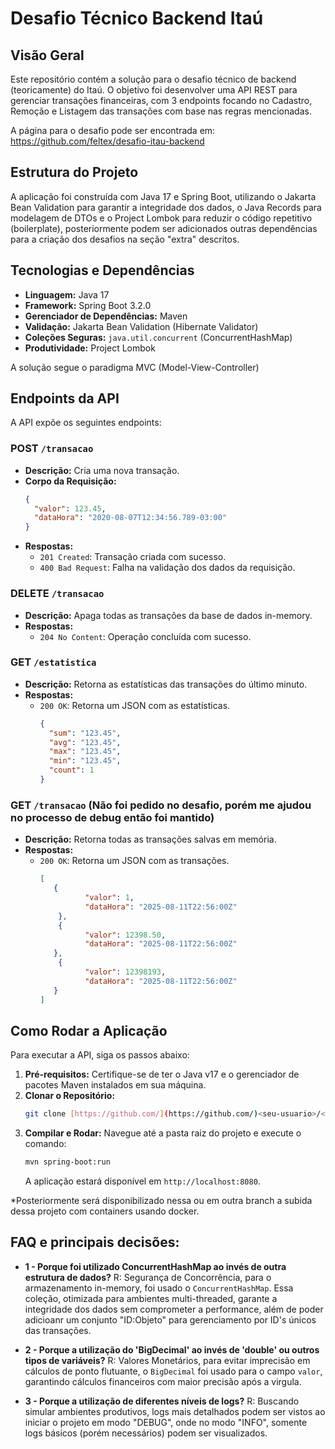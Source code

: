 # Desafio Técnico Backend Itaú

## Visão Geral

Este repositório contém a solução para o desafio técnico de backend (teoricamente) do Itaú. O objetivo foi desenvolver uma API REST para gerenciar transações financeiras, com 3 endpoints focando no Cadastro, Remoção e Listagem das transações com base nas regras mencionadas.

A página para o desafio pode ser encontrada em: https://github.com/feltex/desafio-itau-backend

## Estrutura do Projeto

A aplicação foi construída com Java 17 e Spring Boot, utilizando o Jakarta Bean Validation para garantir a integridade dos dados, o Java Records para modelagem de DTOs e o Project Lombok para reduzir o código repetitivo (boilerplate), posteriormente podem ser adicionados outras dependências para a criação dos desafios na seção "extra" descritos.

## Tecnologias e Dependências

-   **Linguagem:** Java 17
-   **Framework:** Spring Boot 3.2.0
-   **Gerenciador de Dependências:** Maven
-   **Validação:** Jakarta Bean Validation (Hibernate Validator)
-   **Coleções Seguras:** `java.util.concurrent` (ConcurrentHashMap)
-   **Produtividade:** Project Lombok

A solução segue o paradigma MVC (Model-View-Controller)

## Endpoints da API

A API expõe os seguintes endpoints:

### POST `/transacao`

-   **Descrição:** Cria uma nova transação.
-   **Corpo da Requisição:**
    ```json
    {
      "valor": 123.45,
      "dataHora": "2020-08-07T12:34:56.789-03:00"
    }
    ```
-   **Respostas:**
    -   `201 Created`: Transação criada com sucesso.
    -   `400 Bad Request`: Falha na validação dos dados da requisição.

### DELETE `/transacao`

-   **Descrição:** Apaga todas as transações da base de dados in-memory.
-   **Respostas:**
    -   `204 No Content`: Operação concluída com sucesso.

### GET `/estatistica`

-   **Descrição:** Retorna as estatísticas das transações do último minuto.
-   **Respostas:**
    -   `200 OK`: Retorna um JSON com as estatísticas.
        ```json
        {
          "sum": "123.45",
          "avg": "123.45",
          "max": "123.45",
          "min": "123.45",
          "count": 1
        }
        ```

### GET `/transacao` (Não foi pedido no desafio, porém me ajudou no processo de debug então foi mantido)

-   **Descrição:** Retorna todas as transações salvas em memória.
  -   **Respostas:**
      -   `200 OK`: Retorna um JSON com as transações.
          ```json
          [
             {
                    "valor": 1,
                    "dataHora": "2025-08-11T22:56:00Z"
              },
              {
                    "valor": 12398.50,
                    "dataHora": "2025-08-11T22:56:00Z"
             },
              {
                    "valor": 12398193,
                    "dataHora": "2025-08-11T22:56:00Z"
             }
          ]
          ```

## Como Rodar a Aplicação

Para executar a API, siga os passos abaixo:

1.  **Pré-requisitos:** Certifique-se de ter o Java v17 e o gerenciador de pacotes Maven instalados em sua máquina.
2.  **Clonar o Repositório:**
    ```bash
    git clone [https://github.com/](https://github.com/)<seu-usuario>/<nome-do-repositorio>.git
    ```
3.  **Compilar e Rodar:**
    Navegue até a pasta raiz do projeto e execute o comando:
    ```bash
    mvn spring-boot:run
    ```
    A aplicação estará disponível em `http://localhost:8080`.

*Posteriormente será disponibilizado nessa ou em outra branch a subida dessa projeto com containers usando docker.

## FAQ e principais decisões:

-   **1 - Porque foi utilizado ConcurrentHashMap ao invés de outra estrutura de dados?**
    R: Segurança de Concorrência, para o armazenamento in-memory, foi usado o `ConcurrentHashMap`. Essa coleção, otimizada para ambientes multi-threaded, garante a integridade dos dados sem comprometer a performance, além de poder adicioanr um conjunto "ID:Objeto" para gerenciamento por ID's únicos das transações.

-   **2 - Porque a utilização do 'BigDecimal' ao invés de 'double' ou outros tipos de variáveis?**
    R: Valores Monetários, para evitar imprecisão em cálculos de ponto flutuante, o `BigDecimal` foi usado para o campo `valor`, garantindo cálculos financeiros com maior precisão após a virgula.
  
- **3 - Porque a utilização de diferentes níveis de logs?**
    R: Buscando simular ambientes produtivos, logs mais detalhados podem ser vistos ao iniciar o projeto em modo "DEBUG", onde no modo "INFO", somente logs básicos (porém necessários) podem ser visualizados.